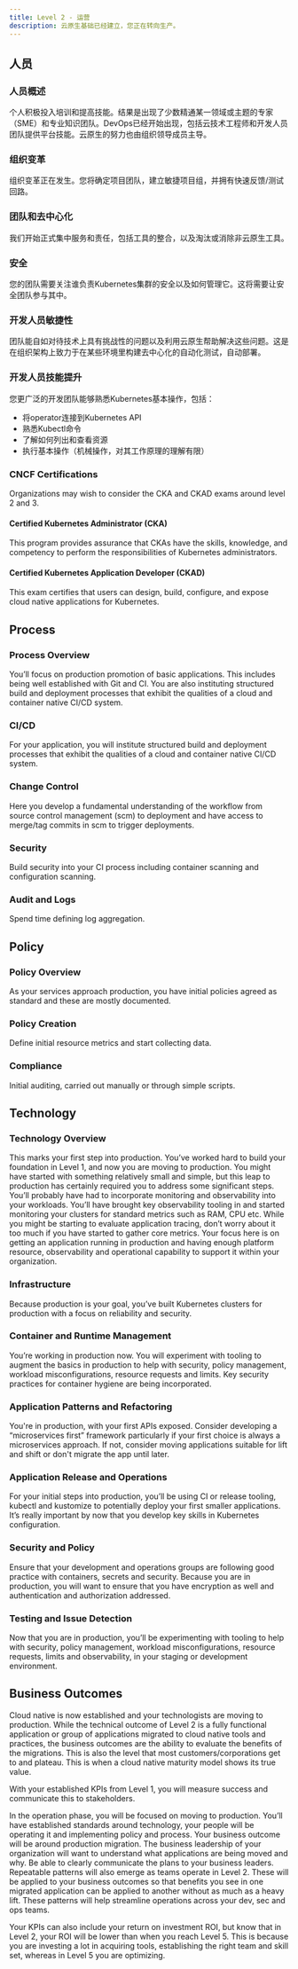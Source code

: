 ```yaml
---
title: Level 2 - 运营
description: 云原生基础已经建立，您正在转向生产。
---
```


## <i class="fas fa-users"></i> 人员

### 人员概述

个人积极投入培训和提高技能。结果是出现了少数精通某一领域或主题的专家（SME）和专业知识团队。DevOps已经开始出现，包括云技术工程师和开发人员团队提供平台技能。云原生的努力也由组织领导成员主导。

### 组织变革

组织变革正在发生。您将确定项目团队，建立敏捷项目组，并拥有快速反馈/测试回路。

### 团队和去中心化

我们开始正式集中服务和责任，包括工具的整合，以及淘汰或消除非云原生工具。

### 安全

您的团队需要关注谁负责Kubernetes集群的安全以及如何管理它。这将需要让安全团队参与其中。

### 开发人员敏捷性

团队能自如对待技术上具有挑战性的问题以及利用云原生帮助解决这些问题。这是在组织架构上致力于在某些环境里构建去中心化的自动化测试，自动部署。

### 开发人员技能提升

您更广泛的开发团队能够熟悉Kubernetes基本操作，包括：

- 将operator连接到Kubernetes API
- 熟悉Kubectl命令
- 了解如何列出和查看资源
- 执行基本操作（机械操作，对其工作原理的理解有限）

### CNCF Certifications

Organizations may wish to consider the CKA and CKAD exams around level 2 and 3.

#### Certified Kubernetes Administrator (CKA)

This program provides assurance that CKAs have the skills, knowledge, and competency to perform the responsibilities of Kubernetes administrators.

#### Certified Kubernetes Application Developer (CKAD)

This exam certifies that users can design, build, configure, and expose cloud native applications for Kubernetes.

## <i class="fas fa-cogs"></i> Process

### Process Overview

You’ll focus on production promotion of basic applications. This includes being well established with Git and CI. You are also instituting structured build and deployment processes that exhibit the qualities of a cloud and container native CI/CD system.

### CI/CD

For your application, you will institute structured build and deployment processes that exhibit the qualities of a cloud and container native CI/CD system.

### Change Control

Here you develop a fundamental understanding of the workflow from source control management (scm) to deployment and have access to merge/tag commits in scm to trigger deployments.

### Security

Build security into your CI process including container scanning and configuration scanning.

### Audit and Logs

Spend time defining log aggregation.


## <i class="fas fa-edit"></i> Policy

### Policy Overview
As your services approach production, you have initial policies agreed as standard and these are mostly documented.

### Policy Creation

Define initial resource metrics and start collecting data.

### Compliance

Initial auditing, carried out manually or through simple scripts.

## <i class="fas fa-server"></i> Technology

### Technology Overview

This marks your first step into production. You’ve worked hard to build your foundation in Level 1, and now you are moving to production. You might have started with something relatively small and simple, but this leap to production has certainly required you to address some significant steps. You’ll probably have had to incorporate monitoring and observability into your workloads. You’ll have brought key observability tooling in and started monitoring your clusters for standard metrics such as RAM, CPU etc. While you might be starting to evaluate application tracing, don’t worry about it too much if you have started to gather core metrics. Your focus here is on getting an application running in production and having enough platform resource, observability and operational capability to support it within your organization.

### Infrastructure

Because production is your goal, you’ve built Kubernetes clusters for production with a focus on reliability and security.

### Container and Runtime Management

You’re working in production now. You will experiment with tooling to augment the basics in production to help with security, policy management, workload misconfigurations, resource requests and limits. Key security practices for container hygiene are being incorporated.

### Application Patterns and Refactoring

You're in production, with your first APIs exposed. Consider developing a “microservices first” framework particularly if your first choice is always a microservices approach. If not, consider moving applications suitable for lift and shift or don't migrate the app until later.

### Application Release and Operations

For your initial steps into production, you’ll be using CI or release tooling, kubectl and kustomize to potentially deploy your first smaller applications. It’s really important by now that you develop key skills in Kubernetes configuration.

### Security and Policy

Ensure that your development and operations groups are following good practice with containers, secrets and security. Because you are in production, you will want to ensure that you have encryption as well and authentication and authorization addressed.

### Testing and Issue Detection

Now that you are in production, you’ll be experimenting with tooling to help with security, policy management, workload misconfigurations, resource requests, limits and observability, in your staging or development environment.

## <i class="fas fa-building"></i> Business Outcomes

Cloud native is now established and your technologists are moving to production. While the technical outcome of Level 2 is a fully functional application or group of applications migrated to cloud native tools and practices, the business outcomes are the ability to evaluate the benefits of the migrations. This is also the level that most customers/corporations get to and plateau. This is when a cloud native maturity model shows its true value.

With your established KPIs from Level 1, you will measure success and communicate this to stakeholders.

In the operation phase, you will be focused on moving to production. You’ll have established standards around technology, your people will be operating it and implementing policy and process. Your business outcome will be around production migration. The business leadership of your organization will want to understand what applications are being moved and why. Be able to clearly communicate the plans to your business leaders. Repeatable patterns will also emerge as teams operate in Level 2. These will be applied to your business outcomes so that benefits you see in one migrated application can be applied to another without as much as a heavy lift. These patterns will help streamline operations across your dev, sec and ops teams.

Your KPIs can also include your return on investment ROI, but know that in Level 2, your ROI will be lower than when you reach Level 5. This is because you are investing a lot in acquiring tools, establishing the right team and skill set, whereas in Level 5 you are optimizing.
